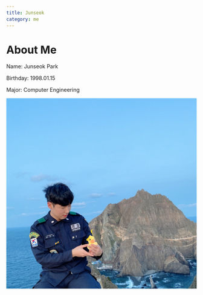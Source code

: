 ```yaml
---
title: Junseok
category: me
---
```

# About Me
Name: Junseok Park

Birthday: 1998.01.15

Major: Computer Engineering

![dokdo_pic](KakaoTalk_Photo_2020-04-25-20-58-57.png)
